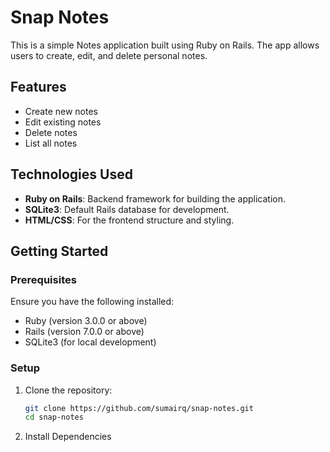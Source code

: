 # Snap Notes

This is a simple Notes application built using Ruby on Rails. The app allows users to create, edit, and delete personal notes.

## Features

- Create new notes
- Edit existing notes
- Delete notes
- List all notes

## Technologies Used

- **Ruby on Rails**: Backend framework for building the application.
- **SQLite3**: Default Rails database for development.
- **HTML/CSS**: For the frontend structure and styling.

## Getting Started

### Prerequisites

Ensure you have the following installed:

- Ruby (version 3.0.0 or above)
- Rails (version 7.0.0 or above)
- SQLite3 (for local development)

### Setup

1. Clone the repository:

   ```bash
   git clone https://github.com/sumairq/snap-notes.git
   cd snap-notes

   ```

1. Install Dependencies
